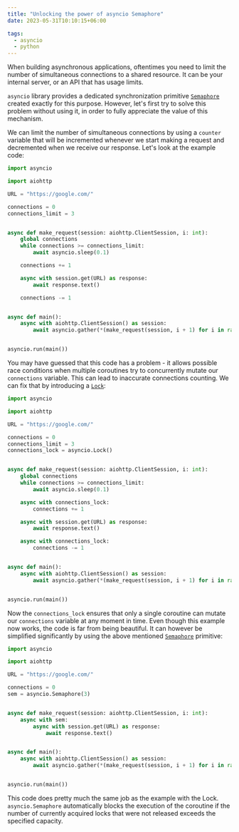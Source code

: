 ```yaml
---
title: "Unlocking the power of asyncio Semaphore"
date: 2023-05-31T10:10:15+06:00

tags:
  - asyncio
  - python
---
```


When building asynchronous applications, oftentimes you need to limit the number of simultaneous connections to a shared resource. It can be your internal server, or an API that has usage limits.

`asyncio` library provides a dedicated synchronization primitive [`Semaphore`](https://docs.python.org/3/library/asyncio-sync.html#asyncio.Semaphore) created exactly for this purpose. However, let's first try to solve this problem without using it, in order to fully appreciate the value of this mechanism.

We can limit the number of simultaneous connections by using a `counter` variable that will be incremented whenever we start making a request and decremented when we receive our response. Let's look at the example code:

```python
import asyncio

import aiohttp

URL = "https://google.com/"

connections = 0
connections_limit = 3


async def make_request(session: aiohttp.ClientSession, i: int):
    global connections
    while connections >= connections_limit:
        await asyncio.sleep(0.1)

    connections += 1

    async with session.get(URL) as response:
        await response.text()

    connections -= 1


async def main():
    async with aiohttp.ClientSession() as session:
        await asyncio.gather(*(make_request(session, i + 1) for i in range(10)))


asyncio.run(main())
```

You may have guessed that this code has a problem - it allows possible race conditions when multiple coroutines try to concurrently mutate our `connections` variable. This can lead to inaccurate connections counting. We can fix that by introducing a [`Lock`](https://docs.python.org/3/library/asyncio-sync.html#lock):

```python
import asyncio

import aiohttp

URL = "https://google.com/"

connections = 0
connections_limit = 3
connections_lock = asyncio.Lock()


async def make_request(session: aiohttp.ClientSession, i: int):
    global connections
    while connections >= connections_limit:
        await asyncio.sleep(0.1)

    async with connections_lock:
        connections += 1

    async with session.get(URL) as response:
        await response.text()

    async with connections_lock:
        connections -= 1


async def main():
    async with aiohttp.ClientSession() as session:
        await asyncio.gather(*(make_request(session, i + 1) for i in range(10)))


asyncio.run(main())
```

Now the `connections_lock` ensures that only a single coroutine can mutate our `connections` variable at any moment in time. Even though this example now works, the code is far from being beautiful. It can however be simplified significantly by using the above mentioned [`Semaphore`](https://docs.python.org/3/library/asyncio-sync.html#asyncio.Semaphore) primitive:

```python
import asyncio

import aiohttp

URL = "https://google.com/"

connections = 0
sem = asyncio.Semaphore(3)


async def make_request(session: aiohttp.ClientSession, i: int):
    async with sem:
        async with session.get(URL) as response:
            await response.text()


async def main():
    async with aiohttp.ClientSession() as session:
        await asyncio.gather(*(make_request(session, i + 1) for i in range(10)))


asyncio.run(main())

```

This code does pretty much the same job as the example with the Lock. `asyncio.Semaphore` automatically blocks the execution of the coroutine if the number of currently acquired locks that were not released exceeds the specified capacity.
